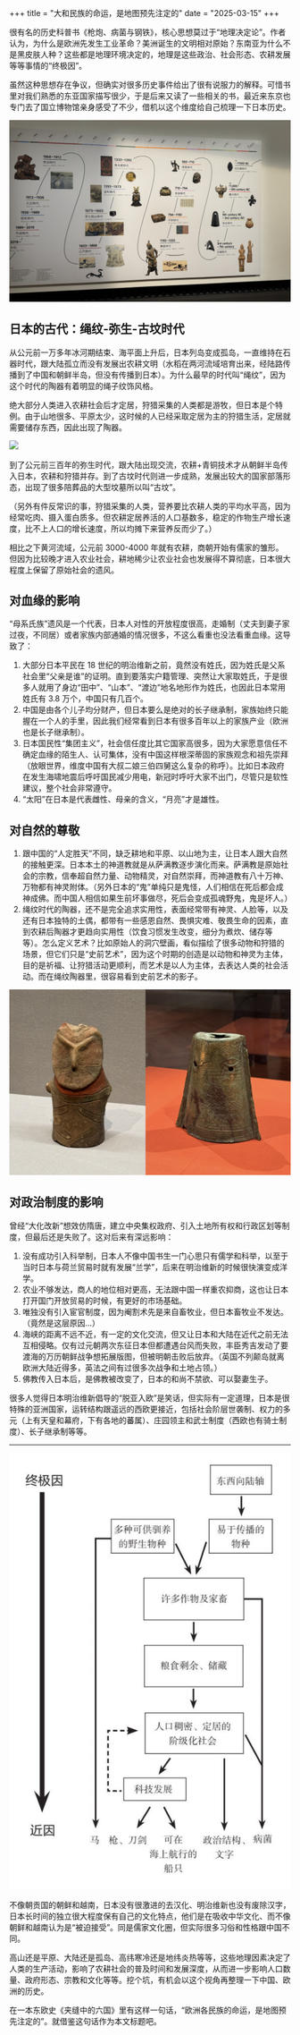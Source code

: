 +++
title = "大和民族的命运，是地图预先注定的"
date = "2025-03-15"
+++

很有名的历史科普书《枪炮、病菌与钢铁》，核心思想莫过于“地理决定论”。作者认为，为什么是欧洲先发生工业革命？美洲诞生的文明相对原始？东南亚为什么不是黑皮肤人种？这些都是地理环境决定的，地理是这些政治、社会形态、农耕发展等等事情的“终极因”。

虽然这种思想存在争议，但确实对很多历史事件给出了很有说服力的解释。可惜书里对我们熟悉的东亚国家描写很少，于是后来又读了一些相关的书，最近来东京也专门去了国立博物馆亲身感受了不少，借机以这个维度给自己梳理一下日本历史。

![](/images/japan-history/history.png)

## 日本的古代：绳纹-弥生-古坟时代

从公元前一万多年冰河期结束、海平面上升后，日本列岛变成孤岛，一直维持在石器时代，跟大陆孤立而没有发展出农耕文明（水稻在两河流域培育出来，经陆路传播到了中国和朝鲜半岛，但没有传播到日本）。为什么最早的时代叫“绳纹”，因为这个时代的陶器有着明显的绳子纹饰风格。

绝大部分人类进入农耕社会后才定居，狩猎采集的人类都是游牧，但日本是个特例。由于山地很多、平原太少，这时候的人已经采取定居为主的狩猎生活，定居就需要储存东西，因此出现了陶器。

![](/images/japan-history/jomon.png)

到了公元前三百年的弥生时代，跟大陆出现交流，农耕+青铜技术才从朝鲜半岛传入日本，农耕和狩猎并存。到了古坟时代则进一步成熟，发展出较大的国家部落形态，出现了很多陪葬品的大型坟墓所以叫“古坟”。

（另外有件反常识的事，狩猎采集的人类，营养要比农耕人类的平均水平高，因为经常吃肉、摄入蛋白质多。但农耕定居养活的人口基数多，稳定的作物生产增长速度，比不上人口的增长速度，所以均摊下来营养反而少了。）

相比之下黄河流域，公元前 3000-4000 年就有农耕，商朝开始有儒家的雏形。但因为比较晚才进入农业社会，耕地稀少让农业社会也发展得不算彻底，日本很大程度上保留了原始社会的遗风。

## 对血缘的影响

“母系氏族”遗风是一个代表，日本人对性的开放程度很高，走婚制（丈夫到妻子家过夜，不同居）或者家族内部通婚的情况很多，不这么看重也没法看重血缘。这导致了：

1. 大部分日本平民在 18 世纪的明治维新之前，竟然没有姓氏，因为姓氏是父系社会里“父亲是谁”的证明。直到要落实户籍管理、突然让大家取姓氏，于是很多人就用了身边“田中”、“山本”、“渡边”地名地形作为姓氏，也因此日本常用姓氏有 3.8 万个，中国只有几百个。
2. 中国是由各个儿子均分财产，但日本要么是绝对的长子继承制，家族始终只能握在一个人的手里，因此我们经常看到日本有很多百年以上的家族产业（欧洲也是长子继承制）。
3. 日本国民性“集团主义”，社会信任度比其它国家高很多，因为大家愿意信任不确定血缘的陌生人、认可集体，没有中国这样根深蒂固的家族观念和祖先崇拜（放眼世界，维度中国有大叔二娘三伯四舅这么复杂的称呼）。比如日本政府在发生海啸地震后呼吁国民减少用电，新冠时呼吁大家不出门，尽管只是软性建议，整个社会非常遵守。
4. “太阳”在日本是代表雌性、母亲的含义，“月亮”才是雄性。

## 对自然的尊敬

1. 跟中国的“人定胜天”不同，缺乏耕地和平原、以山地为主，让日本人跟大自然的接触更深。日本本土的神道教就是从萨满教逐步演化而来。萨满教是原始社会的宗教，信奉超自然力量、动物精灵，对自然崇拜，而神道教有八十万神、万物都有神灵附体。（另外日本的“鬼”单纯只是鬼怪，人们相信在死后都会成神成佛。而中国人相信如果生前坏事做尽，死后会变成孤魂野鬼，鬼是坏人。）
2. 绳纹时代的陶器，还不是完全追求实用性，表面经常带有神灵、人脸等，以及还有日本独特的土偶，都带有一些感恩自然、畏惧灾难、敬畏生命的因素，直到农耕后陶器才更趋向实用性（饮食习惯发生改变，细分为煮炊、储存等等）。怎么定义艺术？比如原始人的洞穴壁画，看似描绘了很多动物和狩猎的场景，但它们只是“史前艺术”，因为这个时期的创造是以动物和神灵为主体，目的是祈福、让狩猎活动更顺利，而艺术是以人为主体，去表达人类的社会活动。而在绳纹陶器里，很容易看到史前艺术的影子。

![](/images/japan-history/pottery.png)

## 对政治制度的影响
曾经“大化改新”想效仿隋唐，建立中央集权政府、引入土地所有权和行政区划等制度，但最后还是失败了。这对后来有深远影响：
1. 没有成功引入科举制，日本人不像中国书生一门心思只有儒学和科举，以至于当时日本与荷兰贸易时就有发展“兰学”，后来在明治维新的时候很快演变成洋学。
2. 农业不够发达，商人的地位相对更高，无法跟中国一样重农抑商，这也让日本打开国门开放贸易的时候，有更好的市场基础。
3. 唯独没有引入宦官制度，因为阉割术先是来自畜牧业，但日本畜牧业不发达。（竟然是这层原因…）
4. 海峡的距离不远不近，有一定的文化交流，但又让日本和大陆在近代之前无法互相侵略。仅有过元朝两次东征日本但都遭遇台风而失败，丰臣秀吉发动了要渡海的万历朝鲜战争想拓展版图，但被明朝击败后放弃。（英国不列颠岛就离欧洲大陆近得多，英法之间有过很多次战争和土地占领。）
5. 佛教传入日本后，是佛教被改变了，日本的和尚不禁欲、可以娶妻生子。

很多人觉得日本明治维新倡导的“脱亚入欧”是笑话，但实际有一定道理，日本是很特殊的亚洲国家，运转结构跟遥远的西欧更接近，包括社会阶层世袭制、权力的多元（上有天皇和幕府，下有各地的蕃属）、庄园领主和武士制度（西欧也有骑士制度）、长子继承制等等。

---

![](/images/japan-history/Guns_Germs_and_Steel.PNG)

不像朝贡国的朝鲜和越南，日本没有很激进的去汉化、明治维新也没有废除汉字，日本长时间的独立很大程度保有自己的文化特点，他们是在吸收中华文化、而不像朝鲜和越南认为是“被迫接受”。同是儒家文化圈，但实际很多习俗和性格跟中国不同。

高山还是平原、大陆还是孤岛、高纬寒冷还是地纬炎热等等，这些地理因素决定了人类的生产活动，影响了农耕社会的普及时间和发展深度，从而进一步影响人口数量、政府形态、宗教和文化等等。挖个坑，有机会以这个视角再整理一下中国、欧洲的历史。

在一本东欧史《夹缝中的六国》里有这样一句话，“欧洲各民族的命运，是地图预先注定的”。就借鉴这句话作为本文标题吧。